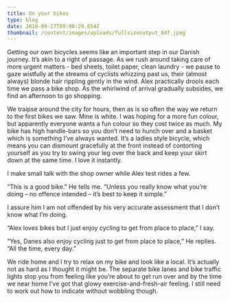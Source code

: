 ```yaml
---
title: On your bikes
type: blog
date: 2018-09-27T09:00:29.654Z
thumbnail: /content/images/uploads/fullsizeoutput_8df.jpeg
---
```

Getting our own bicycles seems like an important step in our Danish journey. It’s akin to a right of passage. As we rush around taking care of more urgent matters - bed sheets, toilet paper, clean laundry - we pause to gaze wistfully at the streams of cyclists whizzing past us, their (almost always) blonde hair rippling gently in the wind. Alex practically drools each time we pass a bike shop. As the whirlwind of arrival gradually subsides, we find an afternoon to go shopping.

We traipse around the city for hours, then as is so often the way we return to the first bikes we saw. Mine is white. I was hoping for a more fun colour, but apparently everyone wants a fun colour so they cost twice as much. My bike has high handle-bars so you don’t need to hunch over and a basket which is something I’ve always wanted. It’s a ladies style bicycle, which means you can dismount gracefully at the front instead of contorting yourself as you try to swing your leg over the back and keep your skirt down at the same time. I love it instantly.

I make small talk with the shop owner while Alex test rides a few.

“This is a good bike.” He tells me. “Unless you really know what you’re doing – no offence intended – it’s best to keep it simple.”

I assure him I am not offended by his very accurate assessment that I don’t know what I’m doing.

“Alex loves bikes but I just enjoy cycling to get from place to place,” I say.

“Yes, Danes also enjoy cycling just to get from place to place,” He replies. “All the time, every day.”

We ride home and I try to relax on my bike and look like a local. It’s actually not as hard as I thought it might be. The separate bike lanes and bike traffic lights stop you from feeling like you’re about to get run over and by the time we near home I’ve got that glowy exercise-and-fresh-air feeling. I still need to work out how to indicate without wobbling though.
